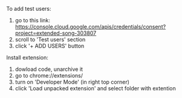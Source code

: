 To add test users: 
1) go to this link: https://console.cloud.google.com/apis/credentials/consent?project=extended-song-303807
2) scroll to 'Test users' section
3) click '+ ADD USERS' button

Install extension: 
1) dowload code, unarchive it
2) go to chrome://extensions/
3) turn on 'Developer Mode' (in right top corner)
4) click 'Load unpacked extension' and select folder with extention
